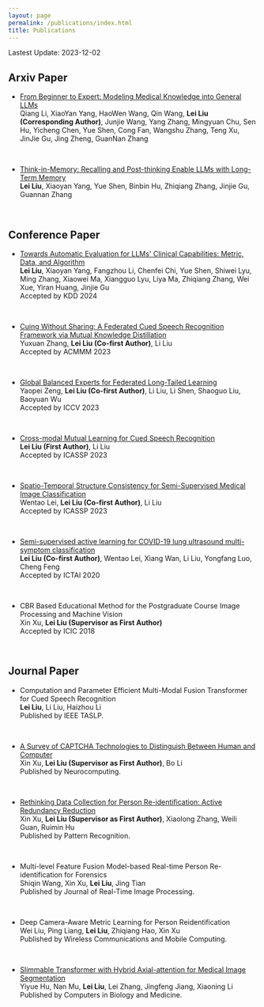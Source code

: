 ```yaml
---
layout: page
permalink: /publications/index.html
title: Publications
---
```


Lastest Update: 2023-12-02

## Arxiv Paper
- [From Beginner to Expert: Modeling Medical Knowledge into General LLMs](https://Haishen-ll.github.io/file/AntGLM-Med.pdf)
<br>Qiang Li, XiaoYan Yang, HaoWen Wang, Qin Wang, **Lei Liu (Corresponding Author)**, Junjie Wang, Yang Zhang, Mingyuan Chu, Sen Hu, Yicheng Chen, Yue Shen, Cong Fan, Wangshu Zhang, Teng Xu, JinJie Gu, Jing Zheng, GuanNan Zhang
<br>

- [Think-in-Memory: Recalling and Post-thinking Enable LLMs with Long-Term Memory](https://arxiv.org/pdf/2311.08719.pdf)
<br>**Lei Liu**, Xiaoyan Yang, Yue Shen, Binbin Hu, Zhiqiang Zhang, Jinjie Gu, Guannan Zhang
<br>





## Conference Paper
- [Towards Automatic Evaluation for LLMs' Clinical Capabilities: Metric, Data, and Algorithm](https://arxiv.org/pdf/2403.16446.pdf)
<br>**Lei Liu**, Xiaoyan Yang, Fangzhou Li, Chenfei Chi, Yue Shen, Shiwei Lyu, Ming Zhang, Xiaowei Ma, Xiangguo Lyu, Liya Ma, Zhiqiang Zhang, Wei Xue, Yiran Huang, Jinjie Gu<br>Accepted by KDD 2024<br>
<br>


- [Cuing Without Sharing: A Federated Cued Speech Recognition Framework via Mutual Knowledge Distillation](https://dl.acm.org/doi/10.1145/3581783.3612134)<br>Yuxuan Zhang, **Lei Liu (Co-first Author)**, Li Liu<br>Accepted by ACMMM 2023<br>
<br>

- [Global Balanced Experts for Federated Long-Tailed Learning](https://openaccess.thecvf.com/content/ICCV2023/papers/Zeng_Global_Balanced_Experts_for_Federated_Long-Tailed_Learning_ICCV_2023_paper.pdf)<br>Yaopei Zeng, **Lei Liu (Co-first Author)**, Li Liu, Li Shen, Shaoguo Liu, Baoyuan Wu<br>Accepted by ICCV 2023<br>
<br>

- [Cross-modal Mutual Learning for Cued Speech Recognition](https://ieeexplore.ieee.org/document/10095271/)<br>**Lei Liu (First Author)**, Li Liu<br>Accepted by ICASSP 2023<br>
<br>

- [Spatio-Temporal Structure Consistency for Semi-Supervised Medical Image Classification](https://ieeexplore.ieee.org/document/10095930)<br>Wentao Lei, **Lei Liu (Co-first Author)**, Li Liu<br>Accepted by ICASSP 2023<br>
<br>

- [Semi-supervised active learning for COVID-19 lung ultrasound multi-symptom classification](https://ieeexplore.ieee.org/document/9288321)
<br>**Lei Liu (Co-first Author)**, Wentao Lei, Xiang Wan, Li Liu, Yongfang Luo, Cheng Feng<br>Accepted by ICTAI 2020<br>
<br>

- CBR Based Educational Method for the Postgraduate Course Image Processing and Machine Vision
<br>Xin Xu, **Lei Liu (Supervisor as First Author)**<br>Accepted by ICIC 2018<br>
<br>

## Journal Paper

- Computation and Parameter Efficient Multi-Modal Fusion Transformer for Cued Speech Recognition
<br>**Lei Liu**, Li Liu, Haizhou Li<br>Published by IEEE TASLP.<br>
<br>

- [A Survey of CAPTCHA Technologies to Distinguish Between Human and Computer](https://www.sciencedirect.com/science/article/abs/pii/S0925231220304896)
<br>Xin Xu, **Lei Liu (Supervisor as First Author)**, Bo Li<br>Published by Neurocomputing.<br>
<br>

- [Rethinking Data Collection for Person Re-identification: Active Redundancy Reduction](https://www.sciencedirect.com/science/article/abs/pii/S0031320321000145)
<br>Xin Xu, **Lei Liu (Supervisor as First Author)**, Xiaolong Zhang, Weili Guan, Ruimin Hu<br>Published by Pattern Recognition.<br>
<br>

- Multi-level Feature Fusion Model-based Real-time Person Re-identification for Forensics
<br>Shiqin Wang, Xin Xu, **Lei Liu**, Jing Tian<br>Published by Journal of Real-Time Image Processing.<br>
<br>

- Deep Camera-Aware Metric Learning for Person Reidentification
<br>Wei Liu, Ping Liang, **Lei Liu**, Zhiqiang Hao, Xin Xu<br>Published by Wireless Communications and Mobile Computing.<br>
<br>

- [Slimmable Transformer with Hybrid Axial-attention for Medical Image Segmentation](https://arxiv.org/abs/2211.09533)
<br>Yiyue Hu, Nan Mu, **Lei Liu**, Lei Zhang, Jingfeng Jiang, Xiaoning Li<br>Published by Computers in Biology and Medicine.<br>
<br>
